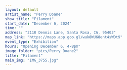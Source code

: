 ```yaml
---
layout: default
artist_name: "Perry Doane"
show_title: "Filament"
start_date: "December 6, 2024"
time: ""
address: "2110 Dennis Lane, Santa Rosa, CA, 95403"
map_link: "https://maps.app.goo.gl/wuk8WU68ent4sWDt9"
event_type: "Exhibition"
hours: "Opening December 6, 4-8pm"
image_folder: "pics/Perry_Doane2"
title: "Filament"
main_img: "IMG_3755.jpg"
---
```

